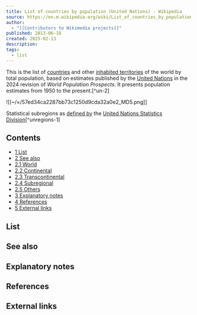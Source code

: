 ```yaml
---
title: List of countries by population (United Nations) - Wikipedia
source: https://en.m.wikipedia.org/wiki/List_of_countries_by_population_(United_Nations)
author:
  - "[[Contributors to Wikimedia projects]]"
published: 2013-06-18
created: 2025-02-13
description: 
tags:
  - list
---
```

This is the list of [countries](https://en.m.wikipedia.org/wiki/List_of_sovereign_states "List of sovereign states") and other [inhabited territories](https://en.m.wikipedia.org/wiki/Dependent_territory "Dependent territory") of the world by total population, based on estimates published by the [United Nations](https://en.m.wikipedia.org/wiki/United_Nations "United Nations") in the 2024 revision of *World Population Prospects*. It presents population estimates from 1950 to the present.[^un-2]

![[~/×/57ed34ca2287bb73c1250d9cda32a0e2_MD5.png]]

Statistical subregions as [defined by](https://en.m.wikipedia.org/wiki/United_Nations_geoscheme "United Nations geoscheme") the [United Nations Statistics Division](https://en.m.wikipedia.org/wiki/United_Nations_Statistics_Division "United Nations Statistics Division")[^unregions-1]

## Contents

- [1 List](https://en.m.wikipedia.org/wiki/#List)
- [2 See also](https://en.m.wikipedia.org/wiki/#See_also)
- [2.1 World](https://en.m.wikipedia.org/wiki/#World)
- [2.2 Continental](https://en.m.wikipedia.org/wiki/#Continental)
- [2.3 Transcontinental](https://en.m.wikipedia.org/wiki/#Transcontinental)
- [2.4 Subregional](https://en.m.wikipedia.org/wiki/#Subregional)
- [2.5 Others](https://en.m.wikipedia.org/wiki/#Others)
- [3 Explanatory notes](https://en.m.wikipedia.org/wiki/#Explanatory_notes)
- [4 References](https://en.m.wikipedia.org/wiki/#References)
- [5 External links](https://en.m.wikipedia.org/wiki/#External_links)

## List

## See also

## Explanatory notes

## References

## External links